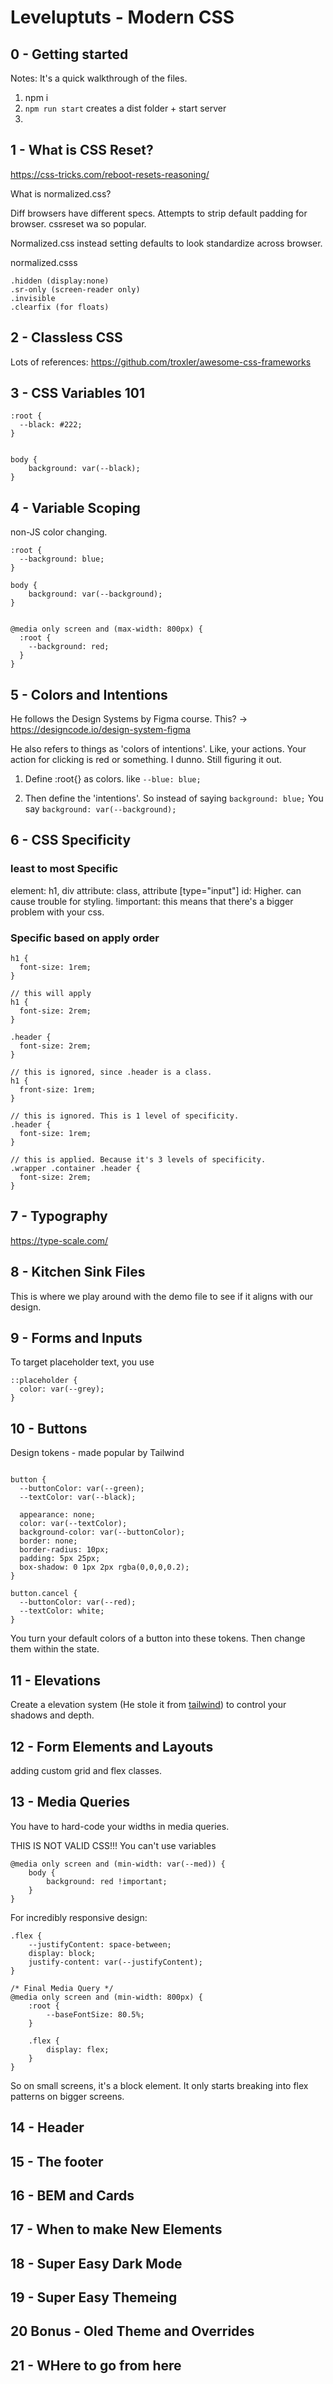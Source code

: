 # Leveluptuts - Modern CSS

## 0 - Getting started

Notes: It's a quick walkthrough of the files.

1. npm i
2. `npm run start` creates a dist folder + start server
3.

## 1 - What is CSS Reset?

https://css-tricks.com/reboot-resets-reasoning/

What is normalized.css?

Diff browsers have different specs.
Attempts to strip default padding for browser.
cssreset wa so popular.

Normalized.css instead setting defaults to look standardize across browser.

normalized.csss

```
.hidden (display:none)
.sr-only (screen-reader only)
.invisible
.clearfix (for floats)
```

## 2 - Classless CSS

Lots of references: https://github.com/troxler/awesome-css-frameworks

## 3 - CSS Variables 101

```
:root {
  --black: #222;
}


body {
    background: var(--black);
}

```

## 4 - Variable Scoping

non-JS color changing.

```
:root {
  --background: blue;
}

body {
    background: var(--background);
}


@media only screen and (max-width: 800px) {
  :root {
    --background: red;
  }
}
```

## 5 - Colors and Intentions

He follows the Design Systems by Figma course.
This? -> https://designcode.io/design-system-figma

He also refers to things as 'colors of intentions'.
Like, your actions. Your action for clicking is red or something. I dunno. Still figuring it out.

1. Define :root{} as colors.
   like `--blue: blue;`

2. Then define the 'intentions'.
   So instead of saying `background: blue;`
   You say `background: var(--background);`

## 6 - CSS Specificity

### least to most Specific

element: h1, div
attribute: class, attribute [type="input"]
id: Higher. can cause trouble for styling.
!important: this means that there's a bigger problem with your css.

### Specific based on apply order

```
h1 {
  font-size: 1rem;
}

// this will apply
h1 {
  font-size: 2rem;
}
```

```
.header {
  font-size: 2rem;
}

// this is ignored, since .header is a class.
h1 {
  front-size: 1rem;
}
```

```
// this is ignored. This is 1 level of specificity.
.header {
  font-size: 1rem;
}

// this is applied. Because it's 3 levels of specificity.
.wrapper .container .header {
  font-size: 2rem;
}
```

## 7 - Typography

https://type-scale.com/

## 8 - Kitchen Sink Files

This is where we play around with the demo file to see if it aligns with our design.

## 9 - Forms and Inputs

To target placeholder text, you use

```
::placeholder {
  color: var(--grey);
}
```

## 10 - Buttons

Design tokens - made popular by Tailwind

```

button {
  --buttonColor: var(--green);
  --textColor: var(--black);

  appearance: none;
  color: var(--textColor);
  background-color: var(--buttonColor);
  border: none;
  border-radius: 10px;
  padding: 5px 25px;
  box-shadow: 0 1px 2px rgba(0,0,0,0.2);
}

button.cancel {
  --buttonColor: var(--red);
  --textColor: white;
}

```

You turn your default colors of a button into these tokens. Then change them within the state.

## 11 - Elevations

Create a elevation system (He stole it from [tailwind](https://tailwindcss.com/docs/box-shadow/)) to control your shadows and depth.

## 12 - Form Elements and Layouts

adding custom grid and flex classes.

## 13 - Media Queries

You have to hard-code your widths in media queries.

THIS IS NOT VALID CSS!!! You can't use variables

```
@media only screen and (min-width: var(--med)) {
    body {
        background: red !important;
    }
}
```

For incredibly responsive design:

```
.flex {
    --justifyContent: space-between;
    display: block;
    justify-content: var(--justifyContent);
}

/* Final Media Query */
@media only screen and (min-width: 800px) {
    :root {
        --baseFontSize: 80.5%;
    }

    .flex {
        display: flex;
    }
}
```

So on small screens, it's a block element. It only starts breaking into flex patterns on bigger screens.

## 14 - Header

## 15 - The footer

## 16 - BEM and Cards

## 17 - When to make New Elements

## 18 - Super Easy Dark Mode

## 19 - Super Easy Themeing

## 20 Bonus - Oled Theme and Overrides

## 21 - WHere to go from here
